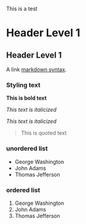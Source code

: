 This is a test
# Header Level 1
## Header Level 1

A link
[markdown syntax](https://docs.github.com/en/github/writing-on-github/basic-writing-and-formatting-syntax/).

### Styling text

**This is bold text**

*This text is italicized*

_This text is italicized_

> This is quoted text

### unordered list

- George Washington
- John Adams
- Thomas Jefferson

### ordered list

1. George Washington
2. John Adams
3. Thomas Jefferson


